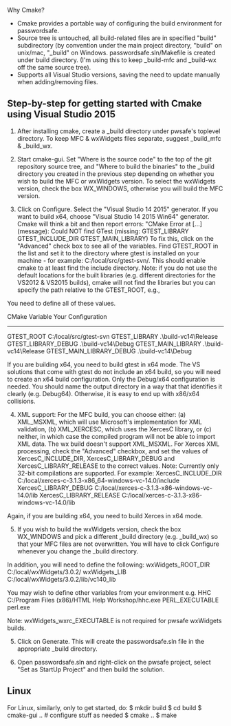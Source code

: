 Why Cmake?

- Cmake provides a portable way of configuring the build environment
  for passwordsafe.
- Source tree is untouched, all build-related files are in specified
  "build" subdirectory (by convention under the main project
  directory, "build" on unix/mac, "_build" on Windows.
  passwordsafe.sln/Makefile is created under build directory.
  (I'm using this to keep _build-mfc and _build-wx off the same source tree).
- Supports all Visual Studio versions, saving the need to update
  manually when adding/removing files.


Step-by-step for getting started with Cmake using Visual Studio 2015
--------------------------------------------------------------------

1. After installing cmake, create a _build directory under pwsafe's
toplevel directory. To keep MFC & wxWidgets files separate, suggest
_build_mfc & _build_wx.

2. Start cmake-gui. Set "Where is the source code" to the top of the
git repository source tree, and "Where to build the binaries" to the
_build directory you created in the previous step depending on whether
you wish to build the MFC or wxWidgets version.  To select the
wxWidgets version, check the box WX_WINDOWS, otherwise you will build the
MFC version.

3. Click on Configure. Select the "Visual Studio 14 2015" generator. 
If you want to build x64, choose "Visual Studio 14 2015 Win64" generator. 
Cmake will think a bit and then report errors: "CMake Error at [...] (message):
  Could NOT find GTest (missing: GTEST_LIBRARY GTEST_INCLUDE_DIR
  GTEST_MAIN_LIBRARY)
To fix this, click on the "Advanced" check box to see all of the variables.
Find GTEST_ROOT in the list and set it to the directory where
gtest is installed on your machine - for example: C:/local/src/gtest-svn/.
This should enable cmake to at least find the include directory.
Note: if you do not use the default locations for the built libraries
(e.g. different directories for the VS2012 & VS2015 builds), cmake will
not find the libraries but you can specify the path relative to the
GTEST_ROOT, e.g.,

You need to define all of these values.

CMake Variable           Your Configuration
--------------           ------------------
GTEST_ROOT               C:/local/src/gtest-svn
GTEST_LIBRARY            .\build-vc14\Release
GTEST_LIBRARY_DEBUG      .\build-vc14\Debug
GTEST_MAIN_LIBRARY       .\build-vc14\Release
GTEST_MAIN_LIBRARY_DEBUG .\build-vc14\Debug

If you are building x64, you need to build gtest in x64 mode. The VS
solutions that come with gtest do not include an x64 build, so you 
will need to create an x64 build configuration. Only the Debug/x64
configuration is needed. You should name the output directory in 
a way that that identifies it clearly (e.g. Debug64). Otherwise,
it is easy to end up with x86/x64 collisions. 

4. XML support: For the MFC build, you can choose either: (a)
XML_MSXML, which will use Microsoft's implementation for XML
validation, (b) XML_XERCESC, which uses the XercesC library, or (c)
neither, in which case the compiled program will not be able to import
XML data.
The wx build doesn't support XML_MSXML.
For Xerces XML processing, check the "Advanced" checkbox, and set the
values of XercesC_INCLUDE_DIR, XercesC_LIBRARY_DEBUG and
XercesC_LIBRARY_RELEASE to the correct values.
Note: Currently only 32-bit compilations are supported.
For example:
XercesC_INCLUDE_DIR     C:/local/xerces-c-3.1.3-x86_64-windows-vc-14.0/include
XercesC_LIBRARY_DEBUG   C:/local/xerces-c-3.1.3-x86-windows-vc-14.0/lib
XercesC_LIBRARY_RELEASE C:/local/xerces-c-3.1.3-x86-windows-vc-14.0/lib

Again, if you are building x64, you need to build Xerces in x64 mode.

5. If you wish to build the wxWidgets version, check the box WX_WINDOWS and
pick a different _build directory (e.g. _build_wx) so that your MFC files are
not overwritten.  You will have to click Configure whenever you change the _build
directory.

In addition, you will need to define the following:
wxWidgets_ROOT_DIR     C:/local/wxWidgets/3.0.2/
wxWidgets_LIB          C:/local/wxWidgets/3.0.2/lib/vc140_lib

You may wish to define other variables from your environment e.g.
HHC                   C:/Program Files (x86)/HTML Help Workshop/hhc.exe
PERL_EXECUTABLE       perl.exe

Note: wxWidgets_wxrc_EXECUTABLE is not required for pwsafe wxWidgets builds.

5. Click on Generate. This will create the passwordsafe.sln file in the appropriate
_build directory.

6. Open passwordsafe.sln and right-click on the pwsafe project, select
"Set as StartUp Project" and then build the solution.

Linux
-----

For Linux, similarly, only to get started, do:
$ mkdir build
$ cd build
$ cmake-gui .. # configure stuff as needed
$ cmake ..
$ make
